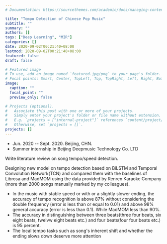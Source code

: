 ```yaml
---
# Documentation: https://sourcethemes.com/academic/docs/managing-content/

title: "Tempo Detection of Chinese Pop Music"
subtitle: ""
summary: ""
authors: []
tags: ["Deep Learning", "MIR"]
categories: []
date: 2020-09-02T00:21:40+08:00
lastmod: 2020-09-02T00:21:40+08:00
featured: false
draft: false

# Featured image
# To use, add an image named `featured.jpg/png` to your page's folder.
# Focal points: Smart, Center, TopLeft, Top, TopRight, Left, Right, BottomLeft, Bottom, BottomRight.
image:
  caption: ""
  focal_point: ""
  preview_only: false

# Projects (optional).
#   Associate this post with one or more of your projects.
#   Simply enter your project's folder or file name without extension.
#   E.g. `projects = ["internal-project"]` references `content/project/deep-learning/index.md`.
#   Otherwise, set `projects = []`.
projects: []
---
```

- Jun. 2020 -- Sept. 2020. Beijing, CHN.
- Summer internship in Beijing Deepmusic Technology Co. LTD

Write literature review on song tempo/speed detection.

Designing new model on tempo detection based on BiLSTM and Temporal Convolution Network(TCN) and compared them with the baselines of Librosa and MadMOM using the data provided by Renren Karaoke Company (more than 2000 songs manually marked by my colleagues).

- In the music with stable speed or with or a slightly slower ending, the accuracy of tempo recognition is above 87% without considering the double frequency (error is less than or equal to 0.01) and above 98% general accuracy (error is less than 0.1). While MadMOM less than 90%.
- The accuracy in distinguishing between three beats(three four beats, six eight beats, twelvw eight beats etc.) and four beats(four four beats etc.) is 95 percent.
- The local tempo tasks such as song's inherent shift and whether the ending slows down deserve more attention